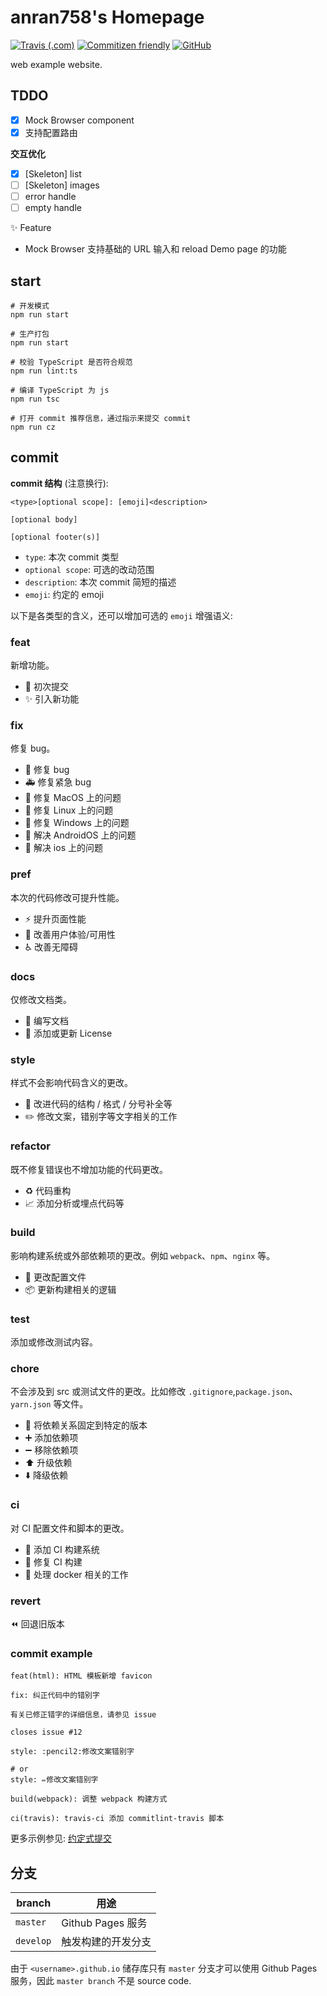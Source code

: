 # anran758's Homepage

[![Travis (.com)](https://img.shields.io/travis/com/anran758/anran758.github.io)](https://travis-ci.com/github/anran758/anran758.github.io/)
[![Commitizen friendly](https://img.shields.io/badge/commitizen-friendly-brightgreen.svg)](http://commitizen.github.io/cz-cli/)
[![GitHub](https://img.shields.io/github/license/anran758/anran758.github.io)](https://github.com/anran758/anran758.github.io/blob/master/LICENSE)

web example website.

## TDDO

- [x] Mock Browser component
- [x] 支持配置路由

**交互优化**

- [x] [Skeleton] list
- [ ] [Skeleton] images
- [ ] error handle
- [ ] empty handle

:sparkles: Feature

- Mock Browser 支持基础的 URL 输入和 reload Demo page 的功能

## start

``` shell
# 开发模式
npm run start

# 生产打包
npm run start

# 校验 TypeScript 是否符合规范
npm run lint:ts

# 编译 TypeScript 为 js
npm run tsc

# 打开 commit 推荐信息，通过指示来提交 commit
npm run cz
```

## commit

**commit 结构** (注意换行):

``` example
<type>[optional scope]: [emoji]<description>

[optional body]

[optional footer(s)]
```

- `type`: 本次 commit 类型
- `optional scope`: 可选的改动范围
- `description`: 本次 commit 简短的描述
- `emoji`: 约定的 emoji

以下是各类型的含义，还可以增加可选的 `emoji` 增强语义:

### feat

新增功能。

- :tada: 初次提交
- :sparkles: 引入新功能

### fix

修复 bug。

- :bug: 修复 bug
- :ambulance: 修复紧急 bug
- :apple: 修复 MacOS 上的问题
- :penguin: 修复 Linux 上的问题
- :checkered_flag: 修复 Windows 上的问题
- :robot: 解决 AndroidOS 上的问题
- :green_apple: 解决 ios 上的问题

### pref

本次的代码修改可提升性能。

- :zap: 提升页面性能
- :children_crossing: 改善用户体验/可用性
- :wheelchair: 改善无障碍

### docs

仅修改文档类。

- :memo: 编写文档
- :page_facing_up: 添加或更新 License

### style

样式不会影响代码含义的更改。

- :art: 改进代码的结构 / 格式 / 分号补全等
- :pencil2: 修改文案，错别字等文字相关的工作

### refactor

既不修复错误也不增加功能的代码更改。

- :recycle: 代码重构
- :chart_with_upwards_trend: 添加分析或埋点代码等

### build

影响构建系统或外部依赖项的更改。例如 `webpack`、`npm`、`nginx` 等。

- :wrench: 更改配置文件
- :package:  更新构建相关的逻辑

### test

添加或修改测试内容。

### chore

不会涉及到 src 或测试文件的更改。比如修改 `.gitignore`,`package.json`、`yarn.json` 等文件。

- :pushpin: 将依赖关系固定到特定的版本
- :heavy_plus_sign: 添加依赖项
- :heavy_minus_sign: 移除依赖项
- :arrow_up: 升级依赖
- :arrow_down: 降级依赖

### ci

对 CI 配置文件和脚本的更改。

- :construction_worker: 添加 CI 构建系统
- :green_heart: 修复 CI 构建
- :whale: 处理 docker 相关的工作

### revert

:rewind: 回退旧版本

### commit example

``` shell
feat(html): HTML 模板新增 favicon
```

``` shell
fix: 纠正代码中的错别字

有关已修正错字的详细信息，请参见 issue

closes issue #12
```

``` shell
style: :pencil2:修改文案错别字

# or
style: ✏️修改文案错别字
```

``` shell
build(webpack): 调整 webpack 构建方式
```

``` shell
ci(travis): travis-ci 添加 commitlint-travis 脚本
```

更多示例参见: [约定式提交](https://www.conventionalcommits.org/zh-hans)

## 分支

| branch    | 用途               |
| --------- | ------------------ |
| `master`  | Github Pages 服务  |
| `develop` | 触发构建的开发分支 |

由于 `<username>.github.io` 储存库只有 `master` 分支才可以使用 Github Pages 服务，因此 `master branch` 不是 source code.
